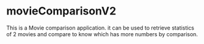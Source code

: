# movieComparisonV2
This is a Movie comparison application. it can be used to retrieve statistics of 2 movies and compare to know which has more numbers by comparison.
